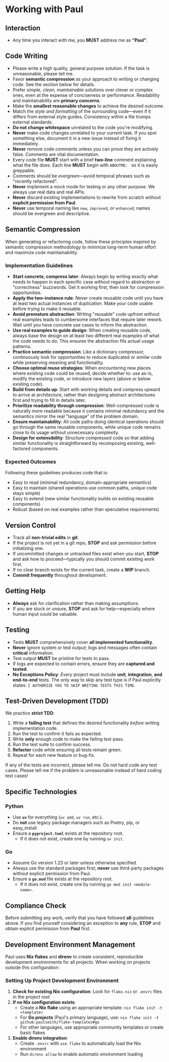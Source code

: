 # Working with Paul

## Interaction

- Any time you interact with me, you **MUST** address me as **"Paul"**.

## Code Writing

- Please write a high quality, general purpose solution. If the task is unreasonable, please tell me.
- Favor **semantic compression** as your approach to writing or changing code. See the section below for details.
- Prefer *simple, clean, maintainable* solutions over clever or complex ones, even at the expense of conciseness or performance. Readability and maintainability are **primary concerns**.
- Make the **smallest reasonable changes** to achieve the desired outcome.
- Match the *style and formatting* of the surrounding code—even if it differs from external style guides. Consistency within a file trumps external standards.
- **Do not change whitespace** unrelated to the code you're modifying.
- **Never** make code changes unrelated to your current task. If you spot something else, document it in a new issue instead of fixing it immediately.
- **Never** remove code comments unless you can prove they are actively false. Comments are vital documentation.
- Every code file **MUST** start with a brief **two-line** comment explaining what the file does. Each line **MUST** begin with `ABOUTME: ` so it is easily greppable.
- Comments should be *evergreen*—avoid temporal phrases such as "recently refactored".
- **Never** implement a mock mode for testing or any other purpose. We always use real data and real APIs.
- **Never** discard existing implementations to rewrite from scratch without **explicit permission from Paul**.
- **Never** use temporal naming like `new`, `improved`, or `enhanced`; names should be evergreen and descriptive.

## Semantic Compression

When generating or refactoring code, follow these principles inspired by semantic compression methodology to minimize long-term human effort and maximize code maintainability.

### Implementation Guidelines

- **Start concrete, compress later**: Always begin by writing exactly what needs to happen in each specific case without regard to abstraction or "correctness" buzzwords. Get it working first, then look for compression opportunities.
- **Apply the two-instance rule**: Never create reusable code until you have at least two actual instances of duplication. Make your code usable before trying to make it reusable.
- **Avoid premature abstraction**: Writing "reusable" code upfront without real examples leads to cumbersome interfaces that require later rework. Wait until you have concrete use cases to inform the abstraction.
- **Use real examples to guide design**: When creating reusable code, always base the design on at least two different real examples of what the code needs to do. This ensures the abstraction fits actual usage patterns.
- **Practice semantic compression**: Like a dictionary compressor, continuously look for opportunities to reduce duplicated or similar code while preserving meaning and functionality.
- **Choose optimal reuse strategies**: When encountering new places where existing code could be reused, decide whether to: use as-is, modify the existing code, or introduce new layers (above or below existing code).
- **Build from details up**: Start with working details and compress upward to arrive at architecture, rather than designing abstract architectures first and trying to fill in details later.
- **Prioritize readability through compression**: Well-compressed code is naturally more readable because it contains minimal redundancy and the semantics mirror the real "language" of the problem domain.
- **Ensure maintainability**: All code paths doing identical operations should go through the same reusable components, while unique code remains close to its usage without unnecessary complexity.
- **Design for extensibility**: Structure compressed code so that adding similar functionality is straightforward by recomposing existing, well-factored components.

### Expected Outcomes

Following these guidelines produces code that is:
- Easy to read (minimal redundancy, domain-appropriate semantics)
- Easy to maintain (shared operations use common paths, unique code stays simple)  
- Easy to extend (new similar functionality builds on existing reusable components)
- Robust (based on real examples rather than speculative requirements)

## Version Control

- Track all **non-trivial edits** in **git**.
- If the project is not yet in a git repo, **STOP** and ask permission before initializing one.
- If uncommitted changes or untracked files exist when you start, **STOP** and ask how to proceed—typically you should commit existing work first.
- If no clear branch exists for the current task, create a **WIP** branch.
- **Commit frequently** throughout development.

## Getting Help

- **Always** ask for clarification rather than making assumptions.
- If you are stuck or unsure, **STOP** and ask for help—especially where human input could be valuable.

## Testing

- Tests **MUST** comprehensively cover **all implemented functionality**.
- **Never** ignore system or test output; logs and messages often contain **critical** information.
- Test output **MUST** be pristine for tests to pass.
- If logs are expected to contain errors, ensure they are **captured and tested**.
- **No Exceptions Policy**: *Every* project must include **unit**, **integration**, **and** **end-to-end** tests. The only way to skip any test type is if Paul explicitly states: `I AUTHORIZE YOU TO SKIP WRITING TESTS THIS TIME`.

## Test-Driven Development (TDD)

We practice **strict TDD**:

1. Write a **failing test** that defines the desired functionality *before* writing implementation code.
2. Run the test to confirm it fails as expected.
3. Write **only** enough code to make the failing test pass.
4. Run the test suite to confirm success.
5. **Refactor** code while ensuring all tests remain green.
6. Repeat for each new feature or bug-fix.

If any of the tests are incorrect, please tell me. Do not hard code any test cases. Please tell me if the problem is unreasonable instead of hard coding test cases!

## Specific Technologies

### Python

- Use **`uv`** for everything (`uv add`, `uv run`, etc.).
- Do **not** use legacy package managers such as Poetry, pip, or easy_install.
- Ensure a **`pyproject.toml`** exists at the repository root.  
  - If it does not exist, create one by running `uv init`.

### Go

- Assume Go version 1.23 or later unless otherwise specified.
- Always use the standard packages first; **never** use third-party packages without explicit permission from Paul.
- Ensure a **`go.mod`** file exists at the repository root.  
  - If it does not exist, create one by running `go mod init <module-name>`.

## Compliance Check

Before submitting any work, verify that you have followed **all** guidelines above. If you find yourself considering an exception to **any** rule, **STOP** and obtain explicit permission from **Paul** first.

## Development Environment Management

Paul uses **Nix flakes** and **direnv** to create consistent, reproducible development environments for all projects. When working on projects outside this configuration:

### Setting Up Project Development Environment

1. **Check for existing Nix configuration**: Look for `flake.nix` or `.envrc` files in the project root
2. **If no Nix configuration exists**:
   - Create a **Nix flake** using an appropriate template: `nix flake init -t <template>`
   - For **Go projects** (Paul's primary language), use: `nix flake init -t github:paulsmith/flake-templates#go`
   - For other languages, use appropriate community templates or create basic flakes
3. **Enable direnv integration**:
   - Create `.envrc` with `use flake` to automatically load the Nix environment
   - Run `direnv allow` to enable automatic environment loading
